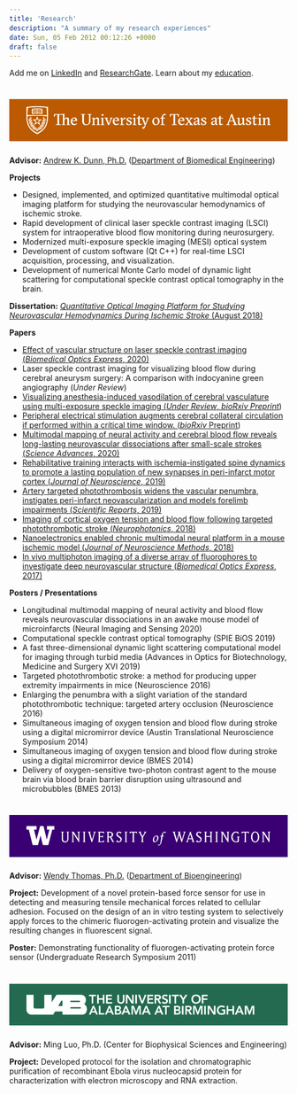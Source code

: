```yaml
---
title: 'Research'
description: "A summary of my research experiences"
date: Sun, 05 Feb 2012 00:12:26 +0000
draft: false
---
```


Add me on [LinkedIn](https://www.linkedin.com/in/csullender) and [ResearchGate](https://www.researchgate.net/profile/Colin_Sullender). Learn about my [education](/education).

# [![University of Texas at Austin](/images/ut_banner.png)](https://www.utexas.edu/ "Visit the University of Texas website")

**Advisor:** [Andrew K. Dunn, Ph.D.](https://foil.bme.utexas.edu/ "View lab website") ([Department of Biomedical Engineering](https://www.bme.utexas.edu/ "Visit the Department of Biomedical Engineering website"))

**Projects**

* Designed, implemented, and optimized quantitative multimodal optical imaging platform for studying the neurovascular hemodynamics of ischemic stroke.
* Rapid development of clinical laser speckle contrast imaging (LSCI) system for intraoperative blood flow monitoring during neurosurgery.
* Modernized multi-exposure speckle imaging (MESI) optical system
* Development of custom software (Qt C++) for real-time LSCI acquisition, processing, and visualization.
* Development of numerical Monte Carlo model of dynamic light scattering for computational speckle contrast optical tomography in the brain.

**Dissertation:** [_Quantitative Optical Imaging Platform for Studying Neurovascular Hemodynamics During Ischemic Stroke_ (August 2018)](https://doi.org/10.26153/tsw/7493)

**Papers**

* [Effect of vascular structure on laser speckle contrast imaging (_Biomedical Optics Express_, 2020)](https://doi.org/10.1364/BOE.401235)
* Laser speckle contrast imaging for visualizing blood flow during cerebral aneurysm surgery: A comparison with indocyanine green angiography (_Under Review_)
* [Visualizing anesthesia-induced vasodilation of cerebral vasculature using multi-exposure speckle imaging (_Under Review_, _bioRxiv Preprint_](https://doi.org/10.1101/2020.06.26.174227))
* [Peripheral electrical stimulation augments cerebral collateral circulation if performed within a critical time window. (_bioRxiv_ Preprint](https://doi.org/10.1101/2020.06.08.140582))
* [Multimodal mapping of neural activity and cerebral blood flow reveals long-lasting neurovascular dissociations after small-scale strokes (_Science Advances_, 2020)](https://doi.org/10.1126/sciadv.aba1933)
* [Rehabilitative training interacts with ischemia-instigated spine dynamics to promote a lasting population of new synapses in peri-infarct motor cortex (_Journal of Neuroscience_, 2019)](https://doi.org/10.1523/JNEUROSCI.1141-19.2019)
* [Artery targeted photothrombosis widens the vascular penumbra, instigates peri-infarct neovascularization and models forelimb impairments (_Scientific Reports_, 2019)](https://doi.org/10.1038/s41598-019-39092-7)
* [Imaging of cortical oxygen tension and blood flow following targeted photothrombotic stroke (_Neurophotonics_, 2018)](https://doi.org/10.1117/1.NPh.5.3.035003)
* [Nanoelectronics enabled chronic multimodal neural platform in a mouse ischemic model (_Journal of Neuroscience Methods_, 2018)](https://doi.org/10.1016/j.jneumeth.2017.12.001)
* [In vivo multiphoton imaging of a diverse array of fluorophores to investigate deep neurovascular structure (_Biomedical Optics Express_, 2017)](https://doi.org/10.1364/BOE.8.003470)

**Posters / Presentations**

* Longitudinal multimodal mapping of neural activity and blood flow reveals neurovascular dissociations in an awake mouse model of microinfarcts (Neural Imaging and Sensing 2020)
* Computational speckle contrast optical tomography (SPIE BiOS 2019)
* A fast three-dimensional dynamic light scattering computational model for imaging through turbid media (Advances in Optics for Biotechnology, Medicine and Surgery XVI 2019)
* Targeted photothrombotic stroke: a method for producing upper extremity impairments in mice (Neuroscience 2016)
* Enlarging the penumbra with a slight variation of the standard photothrombotic technique: targeted artery occlusion (Neuroscience 2016)
* Simultaneous imaging of oxygen tension and blood flow during stroke using a digital micromirror device (Austin Translational Neuroscience Symposium 2014)
* Simultaneous imaging of oxygen tension and blood flow during stroke using a digital micromirror device (BMES 2014)
* Delivery of oxygen-sensitive two-photon contrast agent to the mouse brain via blood brain barrier disruption using ultrasound and microbubbles (BMES 2013)


# [![University of Washington](/images/uw_banner.png)](https://www.washington.edu/ "Visit the University of Washington website")

**Advisor:** [Wendy Thomas, Ph.D.](http://faculty.washington.edu/wendyt/index.html "View lab website") ([Department of Bioengineering](https://bioe.uw.edu/ "Visit the Department of Bioengineering website"))

**Project:** Development of a novel protein-based force sensor for use in detecting and measuring tensile mechanical forces related to cellular adhesion. Focused on the design of an in vitro testing system to selectively apply forces to the chimeric fluorogen-activating protein and visualize the resulting changes in fluorescent signal.

**Poster:** Demonstrating functionality of fluorogen-activating protein force sensor (Undergraduate Research Symposium 2011)


# [![University of Alabama at Birmingham](/images/uab_banner.png)](https://www.uab.edu/ "Visit the University of Alabama at Birmingham website")

**Advisor:** Ming Luo, Ph.D. (Center for Biophysical Sciences and Engineering)

**Project:** Developed protocol for the isolation and chromatographic purification of recombinant Ebola virus nucleocapsid protein for characterization with electron microscopy and RNA extraction.